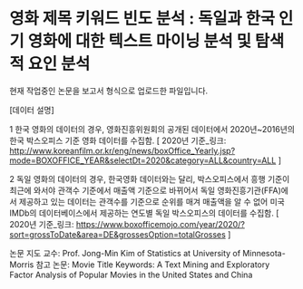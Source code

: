 # 영화 제목 키워드 빈도 분석 : 독일과 한국 인기 영화에 대한 텍스트 마이닝 분석 및 탐색적 요인 분석

현재 작업중인 논문을 보고서 형식으로 업로드한 파일입니다.

[데이터 설명]

1
한국 영화의 데이터의 경우, 영화진흥위원회의 공개된 데이터에서 2020년~2016년의 한국 박스오피스 기준 영화 데이터를 수집함.
[ 2020년 기준_링크:
http://www.koreanfilm.or.kr/eng/news/boxOffice_Yearly.jsp?mode=BOXOFFICE_YEAR&selectDt=2020&category=ALL&country=ALL ]

2
독일 영화의 데이터의 경우, 한국영화 데이터와는 달리, 박스오피스에서 흥행 기준이 최근에 와서야 관객수 기준에서 매출액 기준으로 바뀌어서 독일 영화진흥기관(FFA)에서 제공하고 있는 데이터는 관객수를 기준으로 순위를 매겨 매출액을 알 수 없어 미국 IMDb의 데이터베이스에서 제공하는 연도별 독일 박스오피스의 데이터를 수집함.
[ 2020년 기준_링크:
https://www.boxofficemojo.com/year/2020/?sort=grossToDate&area=DE&grossesOption=totalGrosses ]

논문 지도 교수: Prof. Jong-Min Kim of Statistics at University of Minnesota-Morris
참고 논문: Movie Title Keywords: A Text Mining and Exploratory Factor Analysis of Popular Movies in the United States and China
